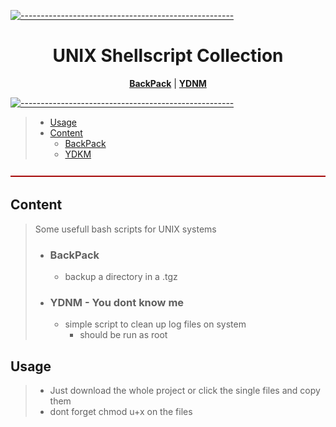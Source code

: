 [![-----------------------------------------------------](https://raw.githubusercontent.com/andreasbm/readme/master/assets/lines/colored.png)](#-)

<strong><h1 align='center'>UNIX Shellscript Collection</h1></strong>
<p align="center">
<strong><a href="https://github.com/sera619/BashDIC/raw/master/BackPack.sh">BackPack</a></strong>
|
<strong><a href="https://github.com/sera619/BashDIC/raw/master/YDNM.sh">YDNM</a></strong>
</p>

[![-----------------------------------------------------](https://raw.githubusercontent.com/andreasbm/readme/master/assets/lines/colored.png)](#-)

> - [Usage](##Usage)
> - [Content](#Content)
>   - [BackPack](BackPack.sh)
>   - [YDKM](YDNM.sh)

[![-----------------------------------------------------](https://github.com/sera619/sera619/blob/main/coloredred.png?raw=true)](#-)

## Content ##

> Some usefull bash scripts for UNIX systems
>
> - ### BackPack ###
>
>   - backup a directory in a .tgz
>
> - ### YDNM - You dont know me ###
>
>   - simple script to clean up log files on system
>     - should be run as root

## Usage ##

> - Just download the whole project or click the single files and copy them
> - dont forget chmod u+x on the files
